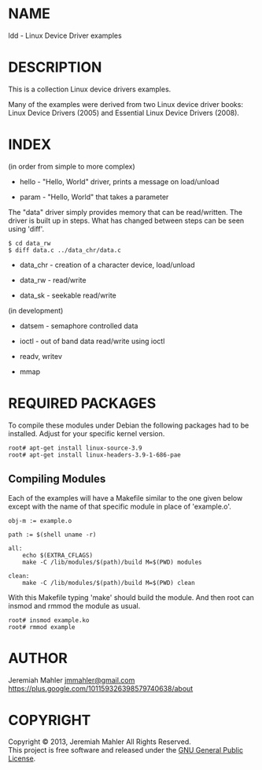 # NAME

ldd - Linux Device Driver examples

# DESCRIPTION

This is a collection Linux device drivers examples.

Many of the examples were derived from two Linux device
driver books: Linux Device Drivers (2005) and
Essential Linux Device Drivers (2008).

# INDEX

(in order from simple to more complex)

  - hello - "Hello, World" driver, prints a message on load/unload

  - param - "Hello, World" that takes a parameter

The "data" driver simply provides memory that can be read/written.
The driver is built up in steps.  What has changed between steps
can be seen using 'diff'.

    $ cd data_rw
    $ diff data.c ../data_chr/data.c

  - data_chr - creation of a character device, load/unload

  - data_rw - read/write

  - data_sk - seekable read/write

(in development)

  - datsem - semaphore controlled data

  - ioctl - out of band data read/write using ioctl

  - readv, writev

  - mmap

# REQUIRED PACKAGES

To compile these modules under Debian the following
packages had to be installed.  Adjust for your specific
kernel version.

    root# apt-get install linux-source-3.9
    root# apt-get install linux-headers-3.9-1-686-pae

## Compiling Modules

Each of the examples will have a Makefile similar to
the one given below except with the name of that
specific module in place of 'example.o'.


    obj-m := example.o
    
    path := $(shell uname -r)
    
    all:
        echo $(EXTRA_CFLAGS)
        make -C /lib/modules/$(path)/build M=$(PWD) modules
    
    clean:
        make -C /lib/modules/$(path)/build M=$(PWD) clean

With this Makefile typing 'make' should build the module.
And then root can insmod and rmmod the module as usual.

    root# insmod example.ko
    root# rmmod example

# AUTHOR

Jeremiah Mahler <jmmahler@gmail.com><br>
<https://plus.google.com/101159326398579740638/about>

# COPYRIGHT

Copyright &copy; 2013, Jeremiah Mahler All Rights Reserved.<br>
This project is free software and released under
the [GNU General Public License][gpl].

  [gpl]: http://www.gnu.org/licenses/gpl.html

